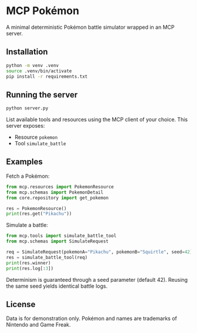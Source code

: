 # MCP Pokémon

A minimal deterministic Pokémon battle simulator wrapped in an MCP server.

## Installation

```bash
python -m venv .venv
source .venv/bin/activate
pip install -r requirements.txt
```

## Running the server

```bash
python server.py
```

List available tools and resources using the MCP client of your choice. This server exposes:

- Resource `pokemon`
- Tool `simulate_battle`

## Examples

Fetch a Pokémon:

```python
from mcp.resources import PokemonResource
from mcp.schemas import PokemonDetail
from core.repository import get_pokemon

res = PokemonResource()
print(res.get("Pikachu"))
```

Simulate a battle:

```python
from mcp.tools import simulate_battle_tool
from mcp.schemas import SimulateRequest

req = SimulateRequest(pokemonA="Pikachu", pokemonB="Squirtle", seed=42)
res = simulate_battle_tool(req)
print(res.winner)
print(res.log[:3])
```

Determinism is guaranteed through a seed parameter (default 42). Reusing the same seed yields identical battle logs.

## License

Data is for demonstration only. Pokémon and names are trademarks of Nintendo and Game Freak.
